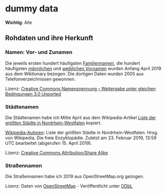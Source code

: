 # dummy data

**Wichtig**: Alle 

## Rohdaten und ihre Herkunft

### Namen: Vor- und Zunamen

Die jeweils ersten hundert häufigsten [Familiennamen](https://de.wiktionary.org/wiki/Verzeichnis:Deutsch/Namen/die_häufigsten_Nachnamen_Deutschlands), die hundert häufigsten [männlichen](https://de.wiktionary.org/wiki/Verzeichnis:Deutsch/Namen/die_häufigsten_männlichen_Vornamen_Deutschlands) und [weiblichen Vornamen](https://de.wiktionary.org/wiki/Verzeichnis:Deutsch/Namen/die_häufigsten_weiblichen_Vornamen_Deutschlands) wurden Anfang April 2019 aus dem Wiktionary bezogen. Die dortigen Daten wurden 2005 aus Telefonverzeichnissen gewonnen.

Lizenz: [Creative Commons Namensnennung – Weitergabe unter gleichen Bedingungen 3.0 Unported](https://creativecommons.org/licenses/by-sa/3.0/deed.de)

### Städtenamen

Die Städtenamen habe ich Mitte April aus dem Wikipedia-Artikel [Liste der größten Städte in Nordrhein-Westfalen](https://de.wikipedia.org/wiki/Liste_der_größten_Städte_in_Nordrhein-Westfalen) kopiert.

[Wikipedia-Autoren](https://de.wikipedia.org/w/index.php?title=Liste_der_größten_Städte_in_Nordrhein-Westfalen&action=history): Liste der größten Städte in Nordrhein-Westfalen. Hrsg. von Wikipedia, Die freie Enzyklopädie. Zuletzt am 23. Februar 2019, 13:59 UTC bearbeitet  (abgerufen 15. April 2019).

Lizenz: [Creative Commons Attribution/Share Alike](https://de.wikipedia.org/wiki/Wikipedia:Lizenzbestimmungen_Commons_Attribution-ShareAlike_3.0_Unported)

### Straßennamen

Die Straßennamen habe ich 2019 aus OpenStreetMap.org gezogen. 

Lizenz: Daten von <a href="http://www.openstreetmap.org/">OpenStreetMap</a> - Veröffentlicht unter <a href="http://opendatacommons.org/licenses/odbl/">ODbL</a>
